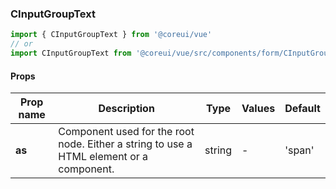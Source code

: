 ### CInputGroupText

```jsx
import { CInputGroupText } from '@coreui/vue'
// or
import CInputGroupText from '@coreui/vue/src/components/form/CInputGroupText'
```

#### Props

| Prop name | Description                                                                             | Type   | Values | Default |
| --------- | --------------------------------------------------------------------------------------- | ------ | ------ | ------- |
| **as**    | Component used for the root node. Either a string to use a HTML element or a component. | string | -      | 'span'  |
